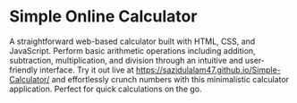 # Simple Online Calculator

<p>A straightforward web-based calculator built with HTML, CSS, and JavaScript. Perform basic arithmetic operations including addition, subtraction, multiplication, and division through an intuitive and user-friendly interface. Try it out live at <a href="https://sazidulalam47.github.io/Simple-Calculator/">https://sazidulalam47.github.io/Simple-Calculator/</a> and effortlessly crunch numbers with this minimalistic calculator application. Perfect for quick calculations on the go.</p>
